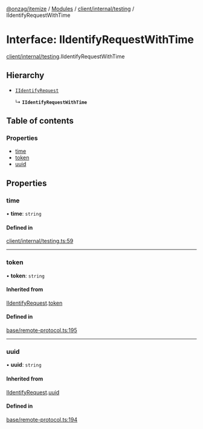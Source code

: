 [@onzag/itemize](../README.md) / [Modules](../modules.md) / [client/internal/testing](../modules/client_internal_testing.md) / IIdentifyRequestWithTime

# Interface: IIdentifyRequestWithTime

[client/internal/testing](../modules/client_internal_testing.md).IIdentifyRequestWithTime

## Hierarchy

- [`IIdentifyRequest`](base_remote_protocol.IIdentifyRequest.md)

  ↳ **`IIdentifyRequestWithTime`**

## Table of contents

### Properties

- [time](client_internal_testing.IIdentifyRequestWithTime.md#time)
- [token](client_internal_testing.IIdentifyRequestWithTime.md#token)
- [uuid](client_internal_testing.IIdentifyRequestWithTime.md#uuid)

## Properties

### time

• **time**: `string`

#### Defined in

[client/internal/testing.ts:59](https://github.com/onzag/itemize/blob/f2db74a5/client/internal/testing.ts#L59)

___

### token

• **token**: `string`

#### Inherited from

[IIdentifyRequest](base_remote_protocol.IIdentifyRequest.md).[token](base_remote_protocol.IIdentifyRequest.md#token)

#### Defined in

[base/remote-protocol.ts:195](https://github.com/onzag/itemize/blob/f2db74a5/base/remote-protocol.ts#L195)

___

### uuid

• **uuid**: `string`

#### Inherited from

[IIdentifyRequest](base_remote_protocol.IIdentifyRequest.md).[uuid](base_remote_protocol.IIdentifyRequest.md#uuid)

#### Defined in

[base/remote-protocol.ts:194](https://github.com/onzag/itemize/blob/f2db74a5/base/remote-protocol.ts#L194)

